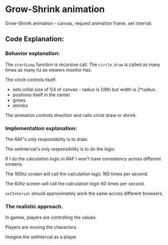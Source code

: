 # Grow-Shrink animation

Grow-Shrink animation - canvas, request animation frame, set interval.

## Code Explanation:

### Behavior explanation:

The `startLoop` function is recursive call. The `circle.draw` is called as many times as many hz as viewers monitor has.

The circle controls itself:

- sets initial size of 1/4 of canvas - radius is 1/8th but width is 2\*radius.
- positions itself in the center
- grows
- shrinks

The animation controls direction and calls circle draw or shrink.

### Implementation explanation:

The RAF's only responsibility is to draw.

The setInterval's only responsibility is to do the logic.

If I do the calculation logic in RAF I won't have consistency across different screens.

The 165hz screen will call the calculation logic 165 times per second.

The 60hz screen will call the calculation logic 60 times per second.

`setInterval` should approximately work the same across different browsers.

### The realistic approach.

In games, players are controlling the values.

Players are moving the characters.

Imagine the setInterval as a player.
